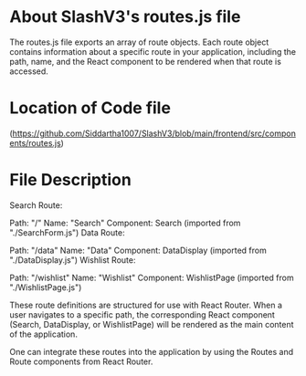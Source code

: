# About SlashV3's routes.js file 
The routes.js file exports an array of route objects. Each route object contains information about a specific route in your application, including the path, name, and the React component to be rendered when that route is accessed.

# Location of Code file
(https://github.com/Siddartha1007/SlashV3/blob/main/frontend/src/components/routes.js)

# File Description
Search Route:

Path: "/"
Name: "Search"
Component: Search (imported from "./SearchForm.js")
Data Route:

Path: "/data"
Name: "Data"
Component: DataDisplay (imported from "./DataDisplay.js")
Wishlist Route:

Path: "/wishlist"
Name: "Wishlist"
Component: WishlistPage (imported from "./WishlistPage.js")

These route definitions are structured for use with React Router. When a user navigates to a specific path, the corresponding React component (Search, DataDisplay, or WishlistPage) will be rendered as the main content of the application.

One can integrate these routes into the application by using the Routes and Route components from React Router.
